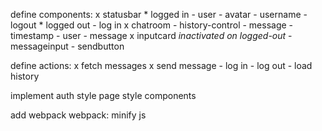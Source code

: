 define components:
    x statusbar
        * logged in
            - user
                - avatar
                - username
            - logout
        * logged out
            - log in
    x chatroom
        - history-control
        - message
            - timestamp
            - user
            - message
    x inputcard *inactivated on logged-out*
        - messageinput
        - sendbutton

define actions:
    x fetch messages
    x send message
    - log in
    - log out
    - load history

implement auth
style page
style components

add webpack
webpack: minify js
